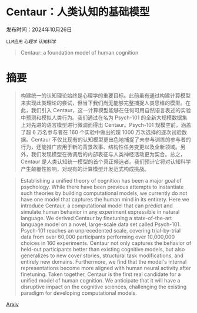 # Centaur：人类认知的基础模型

发布时间：2024年10月26日

`LLM应用` `心理学` `认知科学`

> Centaur: a foundation model of human cognition

# 摘要

> 构建统一的认知理论始终是心理学的重要目标。此前虽有通过构建计算模型来实现此类理论的尝试，但当下我们尚无能够完整捕捉人类思维的模型。在此，我们引入 Centaur，这一计算模型能够在任何可用自然语言表述的实验中预测和模拟人类行为。我们通过在名为 Psych-101 的全新大规模数据集上对先进的语言模型进行微调而得出 Centaur。Psych-101 规模空前，涵盖了超 6 万名参与者在 160 个实验中做出的超 1000 万次选择的逐次试验数据。Centaur 不仅比现有的认知模型更出色地捕捉了未参与训练的参与者的行为，还能推广应用于新的背景故事、结构性任务变更以及全新领域。另外，我们发现模型在微调后的内部表征与人类神经活动更为契合。总之，Centaur 是人类认知统一模型的首个真正候选者。我们预计它将对认知科学产生颠覆性影响，对现有的计算模型开发范式构成挑战。

> Establishing a unified theory of cognition has been a major goal of psychology. While there have been previous attempts to instantiate such theories by building computational models, we currently do not have one model that captures the human mind in its entirety. Here we introduce Centaur, a computational model that can predict and simulate human behavior in any experiment expressible in natural language. We derived Centaur by finetuning a state-of-the-art language model on a novel, large-scale data set called Psych-101. Psych-101 reaches an unprecedented scale, covering trial-by-trial data from over 60,000 participants performing over 10,000,000 choices in 160 experiments. Centaur not only captures the behavior of held-out participants better than existing cognitive models, but also generalizes to new cover stories, structural task modifications, and entirely new domains. Furthermore, we find that the model's internal representations become more aligned with human neural activity after finetuning. Taken together, Centaur is the first real candidate for a unified model of human cognition. We anticipate that it will have a disruptive impact on the cognitive sciences, challenging the existing paradigm for developing computational models.

[Arxiv](https://arxiv.org/abs/2410.20268)